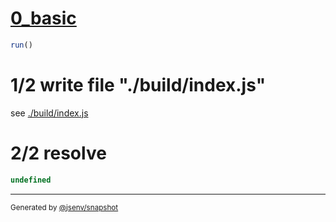 # [0_basic](../../new_url_http_in_second_arg.test.mjs#L23)

```js
run()
```

# 1/2 write file "./build/index.js"

see [./build/index.js](./build/index.js)

# 2/2 resolve

```js
undefined
```

---

<sub>
  Generated by <a href="https://github.com/jsenv/core/tree/main/packages/tooling/snapshot">@jsenv/snapshot</a>
</sub>
